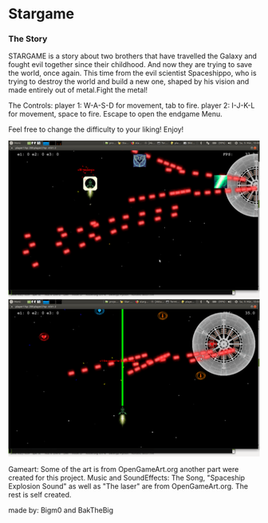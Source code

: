 # Stargame
### The Story
STARGAME is a story about two brothers that have travelled the Galaxy and fought evil together since their childhood.
And now they are trying to save the world, once again. This time from the evil scientist Spaceshippo, who is trying to destroy the world and build a new one, shaped by his vision and made entirely out of metal.Fight the metal! 

The Controls: 
player 1: W-A-S-D for movement, tab to fire. 
player 2: I-J-K-L for movement, space to fire.
Escape to open the endgame Menu.

Feel free to change the difficulty to your liking! 
Enjoy!

![screenshot of game](https://raw.githubusercontent.com/horstjens/stargame/master/data/screen1.png)
![screenshot of game](https://github.com/horstjens/stargame/blob/master/data/screen2.png?raw=true)

Gameart: Some of the art is from OpenGameArt.org another part were created for this project.
Music and SoundEffects: The Song, "Spaceship Explosion Sound" as well as "The laser" are from  OpenGameArt.org. The rest is self created.

made by: Bigm0 and BakTheBig
